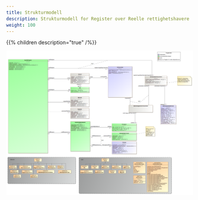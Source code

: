 ```yaml
---
title: Strukturmodell
description: Strukturmodell for Register over Reelle rettighetshavere
weight: 100
---
```


{{% children description="true" /%}}

![Register over reelle rettighetshavere](https://github.com/brreg/informasjonsmodeller/blob/main/registeroverreellerettighetshavere/strukturmodeller/strukturmodell.png?raw=true)

